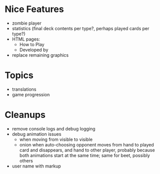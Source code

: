 Nice Features
===
- zombie player
- statistics (final deck contents per type?, perhaps played cards per type?)
- HTML pages:
  - How to Play
  - Developed by
- replace remaining graphics

Topics
===
- translations
- game progression

Cleanups
===
- remove console logs and debug logging
- debug animation issues
  - when moving from visible to visible
  - onion when auto-choosing opponent moves from hand to played card and disappears, and hand to other player,
    probably because both animations start at the same time; same for beet, possibly others
- user name with markup
